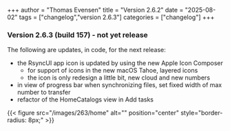 +++
author = "Thomas Evensen"
title = "Version 2.6.2"
date = "2025-08-02"
tags = ["changelog","version 2.6.3"]
categories = ["changelog"]
+++

### Version 2.6.3 (build 157) - not yet release

The following are updates, in code, for the next release:

- the RsyncUI app icon is updated by using the new Apple Icon Composer
  	- for support of icons in the new macOS Tahoe, layered icons
  	- the icon is only redesign a little bit, new cloud and new numbers
- in view of progress bar when synchronizing files, set fixed width of max number to transfer
- refactor of the HomeCatalogs view in Add tasks

{{< figure src="/images/263/home" alt="" position="center" style="border-radius: 8px;" >}}

